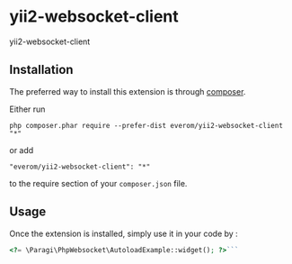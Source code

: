 yii2-websocket-client
=====================
yii2-websocket-client

Installation
------------

The preferred way to install this extension is through [composer](http://getcomposer.org/download/).

Either run

```
php composer.phar require --prefer-dist everom/yii2-websocket-client "*"
```

or add

```
"everom/yii2-websocket-client": "*"
```

to the require section of your `composer.json` file.


Usage
-----

Once the extension is installed, simply use it in your code by  :

```php
<?= \Paragi\PhpWebsocket\AutoloadExample::widget(); ?>```